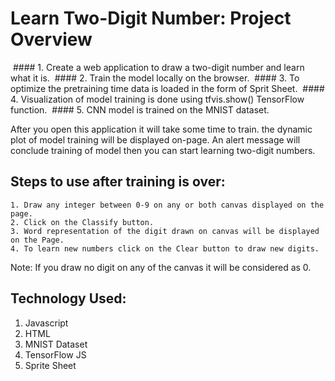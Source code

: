 # Learn Two-Digit Number: Project Overview
 #### 1. Create a web application to draw a two-digit number and learn what it is. 
 #### 2. Train the model locally on the browser.
 #### 3. To optimize the pretraining time data is loaded in the form of Sprit Sheet.
 #### 4. Visualization of model training is done using tfvis.show() TensorFlow function.
 #### 5. CNN model is trained on the MNIST dataset.


After you open this application it will take some time to train. the dynamic plot of model training will be displayed on-page. An alert message will conclude training of model then you can start learning two-digit numbers.
 
## Steps to use after training is over:
	1. Draw any integer between 0-9 on any or both canvas displayed on the page.
	2. Click on the Classify button.
	3. Word representation of the digit drawn on canvas will be displayed on the Page.
	4. To learn new numbers click on the Clear button to draw new digits.
Note: If you draw no digit on any of the canvas it will be considered as 0.
## Technology Used:
1. Javascript
2. HTML
3. MNIST Dataset
4. TensorFlow JS
5. Sprite Sheet
